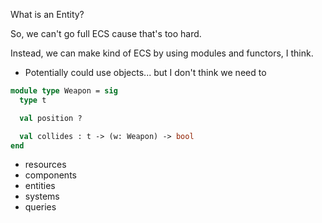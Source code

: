 

What is an Entity?

So, we can't go full ECS cause that's too hard.

Instead, we can make kind of ECS by using modules and functors, I think.
- Potentially could use objects... but I don't think we need to

```ocaml
module type Weapon = sig
  type t

  val position ?

  val collides : t -> (w: Weapon) -> bool
end
```

- resources
- components
- entities
- systems
- queries
